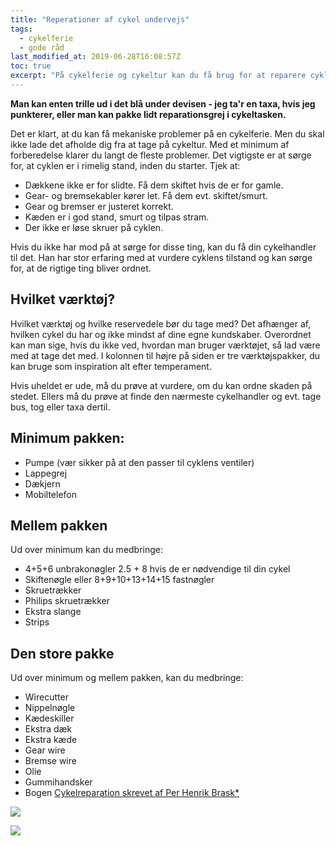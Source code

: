 ```yaml
---
title: "Reperationer af cykel undervejs"
tags:
  - cykelferie
  - gode råd
last_modified_at: 2019-06-28T16:08:57Z
toc: true
excerpt: "På cykelferie og cykeltur kan du få brug for at reparere cyklen. Hvilket cykelværktøj er godt at have med på turen?"
---
```


**Man kan enten trille ud i det blå under devisen - jeg ta'r en taxa, hvis jeg punkterer, eller man kan pakke lidt reparationsgrej i cykeltasken.**

Det er klart, at du kan få mekaniske problemer på en cykelferie. Men du skal ikke lade det afholde dig fra at tage på cykeltur. Med et minimum af forberedelse klarer du langt de fleste problemer. Det vigtigste er at sørge for, at cyklen er i rimelig stand, inden du starter. Tjek at: 

- Dækkene ikke er for slidte. Få dem skiftet hvis de er for gamle.
- Gear- og bremsekabler kører let. Få dem evt. skiftet/smurt.
- Gear og bremser er justeret korrekt.
- Kæden er i god stand, smurt og tilpas stram.
- Der ikke er løse skruer på cyklen.

Hvis du ikke har mod på at sørge for disse ting, kan du få din cykelhandler til det. Han har stor erfaring med at vurdere cyklens tilstand og kan sørge for, at de rigtige ting bliver ordnet.

## Hvilket værktøj?

Hvilket værktøj og hvilke reservedele bør du tage med? Det afhænger af, hvilken cykel du har og ikke mindst af dine egne kundskaber. Overordnet kan man sige, hvis du ikke ved, hvordan man bruger værktøjet, så lad være med at tage det med. I kolonnen til højre på siden er tre værktøjspakker, du kan bruge som inspiration alt efter temperament.

Hvis uheldet er ude, må du prøve at vurdere, om du kan ordne skaden på stedet. Ellers må du prøve at finde den nærmeste cykelhandler og evt. tage bus, tog eller taxa dertil.

## Minimum pakken:

- Pumpe (vær sikker på at den passer til cyklens ventiler)
- Lappegrej
- Dækjern
- Mobiltelefon 

## Mellem pakken

Ud over minimum kan du medbringe: 

- 4+5+6 unbrakonøgler 2.5 + 8 hvis de er nødvendige til din cykel 
- Skiftenøgle eller 8+9+10+13+14+15 fastnøgler 
- Skruetrækker
- Philips skruetrækker 
- Ekstra slange
- Strips

## Den store pakke

Ud over minimum og mellem pakken, kan du medbringe: 

- Wirecutter 
- Nippelnøgle 
- Kædeskiller 
- Ekstra dæk 
- Ekstra kæde 
- Gear wire 
- Bremse wire 
- Olie 
- Gummihandsker 
- Bogen [Cykelreparation skrevet af Per Henrik Brask\*]({{site.partnerads.saxo_product}}https://www.saxo.com/dk/cykelreparation_per-henrik-brask_indbundet_9788717044654)

<a href="https://www.partner-ads.com/dk/klikbanner.php?partnerid=28187&bannerid=10495" target="_blank" rel="nofollow noopener"> <img src="https://www.partner-ads.com/dk/visbanner.php?partnerid=28187&bannerid=10495" border="0"></a>

<a href="https://www.partner-ads.com/dk/klikbanner.php?partnerid=28187&bannerid=59787" target="_blank" rel="nofollow noopener"> <img src="https://www.partner-ads.com/dk/visbanner.php?partnerid=28187&bannerid=59787" border="0"></a>
